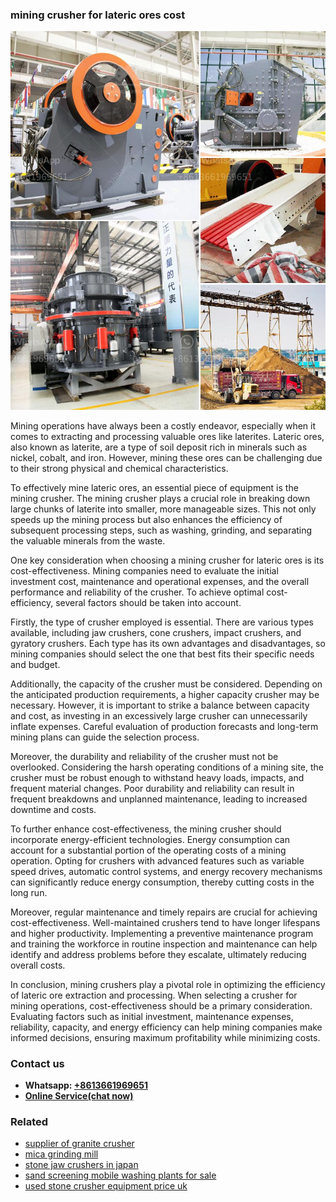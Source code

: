 <h3>mining crusher for lateric ores cost</h3><img src='1706753887.jpg' alt=''><p>Mining operations have always been a costly endeavor, especially when it comes to extracting and processing valuable ores like laterites. Lateric ores, also known as laterite, are a type of soil deposit rich in minerals such as nickel, cobalt, and iron. However, mining these ores can be challenging due to their strong physical and chemical characteristics.</p><p>To effectively mine lateric ores, an essential piece of equipment is the mining crusher. The mining crusher plays a crucial role in breaking down large chunks of laterite into smaller, more manageable sizes. This not only speeds up the mining process but also enhances the efficiency of subsequent processing steps, such as washing, grinding, and separating the valuable minerals from the waste.</p><p>One key consideration when choosing a mining crusher for lateric ores is its cost-effectiveness. Mining companies need to evaluate the initial investment cost, maintenance and operational expenses, and the overall performance and reliability of the crusher. To achieve optimal cost-efficiency, several factors should be taken into account.</p><p>Firstly, the type of crusher employed is essential. There are various types available, including jaw crushers, cone crushers, impact crushers, and gyratory crushers. Each type has its own advantages and disadvantages, so mining companies should select the one that best fits their specific needs and budget.</p><p>Additionally, the capacity of the crusher must be considered. Depending on the anticipated production requirements, a higher capacity crusher may be necessary. However, it is important to strike a balance between capacity and cost, as investing in an excessively large crusher can unnecessarily inflate expenses. Careful evaluation of production forecasts and long-term mining plans can guide the selection process.</p><p>Moreover, the durability and reliability of the crusher must not be overlooked. Considering the harsh operating conditions of a mining site, the crusher must be robust enough to withstand heavy loads, impacts, and frequent material changes. Poor durability and reliability can result in frequent breakdowns and unplanned maintenance, leading to increased downtime and costs.</p><p>To further enhance cost-effectiveness, the mining crusher should incorporate energy-efficient technologies. Energy consumption can account for a substantial portion of the operating costs of a mining operation. Opting for crushers with advanced features such as variable speed drives, automatic control systems, and energy recovery mechanisms can significantly reduce energy consumption, thereby cutting costs in the long run.</p><p>Moreover, regular maintenance and timely repairs are crucial for achieving cost-effectiveness. Well-maintained crushers tend to have longer lifespans and higher productivity. Implementing a preventive maintenance program and training the workforce in routine inspection and maintenance can help identify and address problems before they escalate, ultimately reducing overall costs.</p><p>In conclusion, mining crushers play a pivotal role in optimizing the efficiency of lateric ore extraction and processing. When selecting a crusher for mining operations, cost-effectiveness should be a primary consideration. Evaluating factors such as initial investment, maintenance expenses, reliability, capacity, and energy efficiency can help mining companies make informed decisions, ensuring maximum profitability while minimizing costs.</p><h3>Contact us</h3><ul><li><strong>Whatsapp:&nbsp;<a href="https://wa.me/8613661969651">+8613661969651</a></strong></li><li><a href="https://swt.shibang-china.com/?git&amp;zhl&amp;mining crusher for lateric ores cost"><strong>Online Service(chat now)</strong></a></li></ul><h3>Related</h3><ul><li><a href='supplier of granite crusher.md'>supplier of granite crusher</a></li><li><a href='mica grinding mill.md'>mica grinding mill</a></li><li><a href='stone jaw crushers in japan.md'>stone jaw crushers in japan</a></li><li><a href='sand screening mobile washing plants for sale.md'>sand screening mobile washing plants for sale</a></li><li><a href='used stone crusher equipment price uk.md'>used stone crusher equipment price uk</a></li></ul>